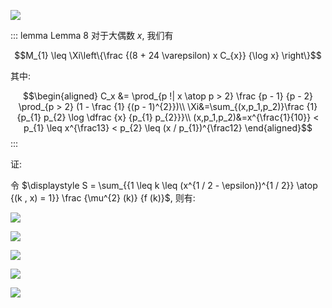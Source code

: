 ![](./Lemma7/20190105085132202.png)

::: lemma Lemma 8
对于大偶数 $x$, 我们有

$$M_{1} \leq \Xi\left\{\frac {(8 + 24 \varepsilon) x C_{x}} {\log x} \right\}$$

其中:

$$\begin{aligned}
C_x &= \prod_{p !| x \atop p > 2} \frac {p - 1} {p - 2} \prod_{p > 2} (1 - \frac {1} {(p - 1)^{2}})\\
\Xi&=\sum_{(x,p_1,p_2)}\frac {1} {p_{1} p_{2} \log \dfrac {x} {p_{1} p_{2}}}\\
(x,p_1,p_2)&=x^{\frac{1}{10}} < p_{1} \leq x^{\frac13} < p_{2} \leq (x / p_{1})^{\frac12}
\end{aligned}$$
:::

证:

令 $\displaystyle S = \sum_{{1 \leq k \leq (x^{1 / 2 - \epsilon})^{1 / 2}} \atop {(k , x) = 1}} \frac {\mu^{2} (k)} {f (k)}$, 则有:



$$$$

![](./Lemma7/20190105085147651.png)

![](./Lemma7/20190105085158663.png)

![](./Lemma7/20190105085208413.png)

![](./Lemma7/20190105085218485.png)


![](./Lemma7/20190105085228760.png)